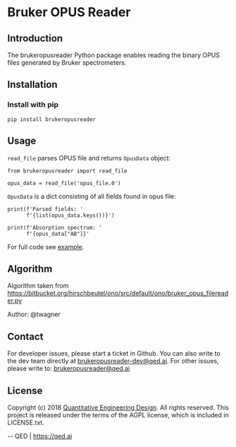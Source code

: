 # Bruker OPUS Reader

## Introduction
The brukeropusreader Python package enables reading the binary OPUS files generated by Bruker spectrometers.

## Installation
### Install with pip
```pip install brukeropusreader```

## Usage
`read_file` parses OPUS file and returns `OpusData` object:
```
from brukeropusreader import read_file

opus_data = read_file('opus_file.0')
```

`OpusData` is a dict consisting of all fields found in opus file:
```
print(f'Parsed fields: '
      f'{list(opus_data.keys())}')

print(f'Absorption spectrum: '
      f'{opus_data["AB"]}'
```

For full code see [example](example.py).

## Algorithm
Algorithm taken from
https://bitbucket.org/hirschbeutel/ono/src/default/ono/bruker_opus_filereader.py

Author: @twagner

## Contact
For developer issues, please start a ticket in Github. 
You can also write to the dev team directly at brukeropusreader-dev@qed.ai. 
For other issues, please write to: brukeropusreader@qed.ai

## License
Copyright (c) 2018 [Quantitative Engineering Design](https://qed.ai). All rights reserved.
This project is released under the terms of the AGPL license, which is included in LICENSE.txt.

--
QED | https://qed.ai
